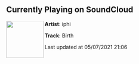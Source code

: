 ## Currently Playing on SoundCloud

[<img align="left" width="100" src="https://i1.sndcdn.com/artworks-QCS870D79Df8UAGn-aRAUzg-t500x500.jpg">](https://soundcloud.com/iphigen/birth?in=iphigen/sets/cycleone)

**Artist**: iphi 

**Track**: Birth

Last updated at 05/07/2021 21:06
